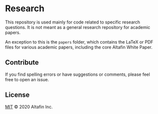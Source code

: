 # Research

 This repository is used mainly for code related to specific research questions. It is not meant as a general research repository for academic papers.

 An exception to this is the `papers` folder, which contains the LaTeX or PDF files for various academic papers, including the core Altafin White Paper.

 ## Contribute

 If you find spelling errors or have suggestions or comments, please feel free to open an issue.

 ## License

 [MIT](LICENSE) © 2020 Altafin Inc.
